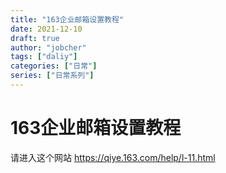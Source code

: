 ```yaml
---
title: "163企业邮箱设置教程"
date: 2021-12-10
draft: true
author: "jobcher"
tags: ["daliy"]
categories: ["日常"]
series: ["日常系列"]
---
```

# 163企业邮箱设置教程
请进入这个网站
https://qiye.163.com/help/l-11.html